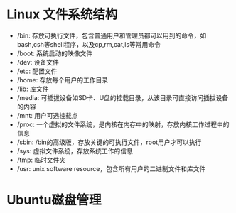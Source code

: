 # Linux 文件系统结构

- /bin: 存放可执行文件，包含普通用户和管理员都可以用到的命令，如bash,csh等shell程序，以及cp,rm,cat,ls等常用命令
- /boot: 系统启动的映像文件
- /dev: 设备文件
- /etc: 配置文件
- /home: 存放每个用户的工作目录
- /lib: 库文件
- /media: 可插拔设备如SD卡、U盘的挂载目录，从该目录可直接访问插拔设备的内容
- /mnt: 用户可选挂载点
- /proc: 一个虚拟的文件系统，是内核在内存中的映射，存放内核工作过程中的信息
- /sbin: /bin的高级版，存放关键的可执行文件，root用户才可以执行
- /sys: 虚拟文件系统，存放系统工作的信息
- /tmp: 临时文件夹
- /usr: unix software resource，包含所有用户的二进制文件和库文件

# Ubuntu磁盘管理
